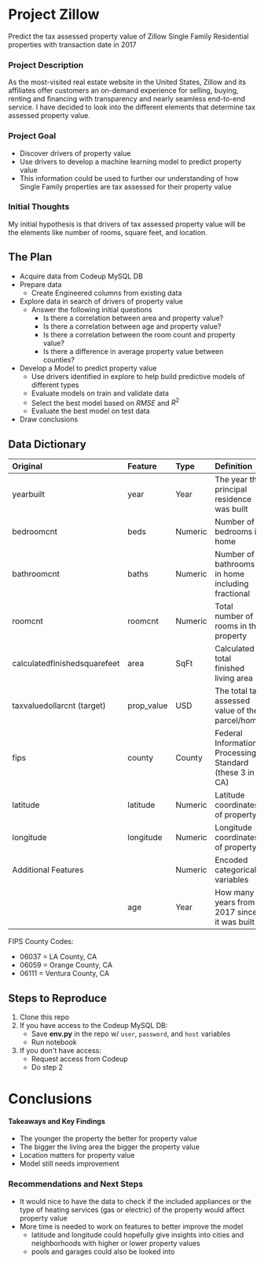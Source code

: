 # Project Zillow

Predict the tax assessed property value of Zillow Single Family Residential properties with transaction date in 2017

### Project Description

As the most-visited real estate website in the United States, Zillow and its affiliates offer customers an on-demand experience for selling, buying, renting and financing with transparency and nearly seamless end-to-end service. I have decided to look into the different elements that determine tax assessed property value.

### Project Goal

* Discover drivers of property value
* Use drivers to develop a machine learning model to predict property value
* This information could be used to further our understanding of how Single Family properties are tax assessed for their property value

### Initial Thoughts

My initial hypothesis is that drivers of tax assessed property value will be the elements like number of rooms, square feet, and location.

## The Plan

* Acquire data from Codeup MySQL DB
* Prepare data
  * Create Engineered columns from existing data
* Explore data in search of drivers of property value
  * Answer the following initial questions
    * Is there a correlation between area and property value?
    * Is there a correlation between age and property value?
    * Is there a correlation between the room count and property value?
    * Is there a difference in average property value between counties?
* Develop a Model to predict property value
  * Use drivers identified in explore to help build predictive models of different types
  * Evaluate models on train and validate data
  * Select the best model based on $RMSE$ and $R^2$
  * Evaluate the best model on test data
* Draw conclusions

## Data Dictionary

| Original                     | Feature    | Type    | Definition                                              |
| :--------------------------- | :--------- | :------ | :------------------------------------------------------ |
| yearbuilt                    | year       | Year    | The year the principal residence was built              |
| bedroomcnt                   | beds       | Numeric | Number of bedrooms in home                              |
| bathroomcnt                  | baths      | Numeric | Number of bathrooms in home including fractional        |
| roomcnt                      | roomcnt    | Numeric | Total number of rooms in the property                   |
| calculatedfinishedsquarefeet | area       | SqFt    | Calculated total finished living area                   |
| taxvaluedollarcnt (target)   | prop_value | USD     | The total tax assessed value of the parcel/home         |
| fips                         | county     | County  | Federal Information Processing Standard (these 3 in CA) |
| latitude                     | latitude   | Numeric | Latitude coordinates of property                        |
| longitude                    | longitude  | Numeric | Longitude coordinates of property                       |
| Additional Features          |            | Numeric | Encoded categorical variables                           |
|                              | age        | Year    | How many years from 2017 since it was built             |

FIPS County Codes:

* 06037 = LA County, CA
* 06059 = Orange County, CA
* 06111 = Ventura County, CA

## Steps to Reproduce

1) Clone this repo
2) If you have access to the Codeup MySQL DB:
   - Save **env.py** in the repo w/ `user`, `password`, and `host` variables
   - Run notebook
3) If you don't have access:
   - Request access from Codeup
   - Do step 2

# Conclusions

#### Takeaways and Key Findings

* The younger the property the better for property value
* The bigger the living area the bigger the property value
* Location matters for property value
* Model still needs improvement

### Recommendations and Next Steps

* It would nice to have the data to check if the included appliances or the type of heating services (gas or electric) of the property would affect property value
* More time is needed to work on features to better improve the model
    - latitude and longitude could hopefully give insights into cities and neighborhoods with higher or lower property values
    - pools and garages could also be looked into
